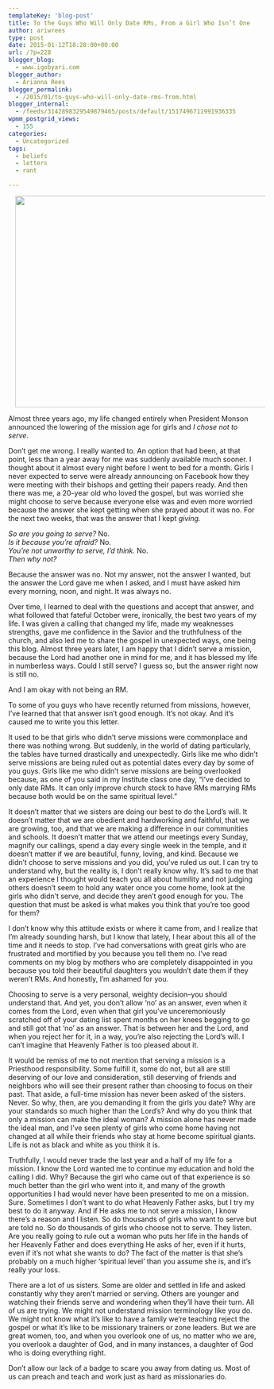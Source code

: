 ```yaml
---
templateKey: 'blog-post'
title: To the Guys Who Will Only Date RMs, From a Girl Who Isn’t One
author: ariwrees
type: post
date: 2015-01-12T18:28:00+00:00
url: /?p=228
blogger_blog:
  - www.igobyari.com
blogger_author:
  - Arianna Rees
blogger_permalink:
  - /2015/01/to-guys-who-will-only-date-rms-from.html
blogger_internal:
  - /feeds/3142898329549879465/posts/default/1517496711991936335
wpmm_postgrid_views:
  - 155
categories:
  - Uncategorized
tags:
  - beliefs
  - letters
  - rant

---
```

<div dir="ltr" style="text-align: left;">
  <div style="clear: both; text-align: center;">
  </div>
  
  <div style="clear: both; text-align: center;">
    <a href="http://www.igobyari.com/wp-content/uploads/2015/01/SplitShire-8075.jpg" style="margin-left: 1em; margin-right: 1em;"><img border="0" src="http://www.igobyari.com/wp-content/uploads/2015/01/SplitShire-8075.jpg" height="426" width="640" /></a>
  </div>
  
  <p>
    Almost three years ago, my life changed entirely when President Monson announced the lowering of the mission age for girls and <i>I chose not to serve</i>.
  </p>
  
  <p>
    Don&#8217;t get me wrong. I really wanted to. An option that had been, at that point, less than a year away for me was suddenly available much sooner. I thought about it almost every night before I went to bed for a month. Girls I never expected to serve were already announcing on Facebook how they were meeting with their bishops and getting their papers ready. And then there was me, a 20-year old who loved the gospel, but was worried she might choose to serve because everyone else was and even more worried because the answer she kept getting when she prayed about it was no. For the next two weeks, that was the answer that I kept <i>giving.&nbsp;</i>
  </p>
  
  <p>
    <i>So are you going to serve? </i>No.<br /><i>Is it because you&#8217;re afraid? </i>No.<br /><i>You&#8217;re not unworthy to serve, I&#8217;d think. </i>No.<br /><i>Then why not? </i>
  </p>
  
  <p>
    Because the answer was no. Not my answer, not the answer I wanted, but the answer the Lord gave me when I asked, and I must have asked him every morning, noon, and night. It was always no.
  </p>
  
  <p>
    Over time, I learned to deal with the questions and accept that answer, and what followed that fateful October were, ironically, the best two years of my life. I was given a calling that changed my life, made my weaknesses strengths, gave me confidence in the Savior and the truthfulness of the church, and also led me to share the gospel in unexpected ways, one being this blog. Almost three years later, I am happy that I didn&#8217;t serve a mission, because the Lord had another one in mind for me, and it has blessed my life in numberless ways. Could I still serve? I guess so, but the answer right now is still no.
  </p>
  
  <p>
    And I am okay with not being an RM.
  </p>
  
  <p>
    To some of you guys who have recently returned from missions, however, I&#8217;ve learned that that answer isn&#8217;t good enough. It&#8217;s not okay. And it&#8217;s caused me to write you this letter.
  </p>
  
  <p>
    <a name='more'></a>
  </p>
  
  <p>
    It used to be that girls who didn&#8217;t serve missions were commonplace and there was nothing wrong. But suddenly, in the world of dating particularly, the tables have turned drastically and unexpectedly. Girls like me who didn&#8217;t serve missions are being ruled out as potential dates every day by some of you guys. Girls like me who didn&#8217;t serve missions are being overlooked because, as one of you said in my Institute class one day, &#8220;I&#8217;ve decided to only date RMs. It can only improve church stock to have RMs marrying RMs because both would be on the same spiritual level.&#8221;
  </p>
  
  <p>
    It doesn&#8217;t matter that we sisters are doing our best to do the Lord&#8217;s will. It doesn&#8217;t matter that we are obedient and hardworking and faithful, that we are growing, too, and that we are making a difference in our communities and schools. It doesn&#8217;t matter that we attend our meetings every Sunday, magnify our callings, spend a day every single week in the temple, and it doesn&#8217;t matter if we are beautiful, funny, loving, and kind. Because we didn&#8217;t choose to serve missions and you did, you&#8217;ve ruled us out. I can try to understand why, but the reality is, I don&#8217;t really know why. It&#8217;s sad to me that an experience I thought would teach you all about humility and not judging others doesn&#8217;t seem to hold any water once you come home, look at the girls who didn&#8217;t serve, and decide they aren&#8217;t good enough for you. The question that must be asked is what makes you think that you&#8217;re too good for them?
  </p>
  
  <p>
    I don&#8217;t know why this attitude exists or where it came from, and I realize that I&#8217;m already sounding harsh, but I know that lately, I hear about this all of the time and it needs to stop. I&#8217;ve had conversations with great girls who are frustrated and mortified by you because you tell them no. I&#8217;ve read comments on my blog by mothers who are completely disappointed in you because you told their beautiful daughters you wouldn&#8217;t date them if they weren&#8217;t RMs. And honestly, I&#8217;m ashamed for you.
  </p>
  
  <p>
    Choosing to serve is a very personal, weighty decision&#8211;you should understand that. And yet, you don&#8217;t allow &#8216;no&#8217; as an answer, even when it comes from the Lord, even when that girl you&#8217;ve unceremoniously scratched off of your dating list spent months on her knees begging to go and still got that &#8216;no&#8217; as an answer. That is between her and the Lord, and when you reject her for it, in a way, you&#8217;re also rejecting the Lord&#8217;s will. I can&#8217;t imagine that Heavenly Father is too pleased about it. &nbsp;
  </p>
  
  <p>
    It would be remiss of me to not mention that serving a mission is a Priesthood responsibility. Some fulfill it, some do not, but all are still deserving of our love and consideration, still deserving of friends and neighbors who will see their present rather than choosing to focus on their past. That aside, a full-time mission has never been asked of the sisters. Never. So why, then, are you demanding it from the girls you date? Why are your standards so much higher than the Lord&#8217;s? And why do you think that only a mission can make the ideal woman? A mission alone has never made the ideal man, and I&#8217;ve seen plenty of girls who come home having not changed at all while their friends who stay at home become spiritual giants. Life is not as black and white as you think it is.
  </p>
  
  <p>
    Truthfully, I would never trade the last year and a half of my life for a mission. I know the Lord wanted me to continue my education and hold the calling I did. Why? Because the girl who came out of that experience is so much better than the girl who went into it, and many of the growth opportunities I had would never have been presented to me on a mission. Sure. Sometimes I don&#8217;t want to do what Heavenly Father asks, but I try my best to do it anyway. And if He asks me to not serve a mission, I know there&#8217;s a reason and I listen. So do thousands of girls who want to serve but are told no. So do thousands of girls who choose not to serve. They listen. Are you really going to rule out a woman who puts her life in the hands of her Heavenly Father and does everything He asks of her, even if it hurts, even if it&#8217;s not what she wants to do? The fact of the matter is that she&#8217;s probably on a much higher &#8216;spiritual level&#8217; than you assume she is, and it&#8217;s really your loss.
  </p>
  
  <p>
    There are a lot of us sisters. Some are older and settled in life and asked constantly why they aren&#8217;t married or serving. Others are younger and watching their friends serve and wondering when they&#8217;ll have their turn. All of us are trying. We might not understand mission terminology like you do. We might not know what it&#8217;s like to have a family we&#8217;re teaching reject the gospel or what it&#8217;s like to be missionary trainers or zone leaders. But we are great women, too, and when you overlook one of us, no matter who we are, you overlook a daughter of God, and in many instances, a daughter of God who is doing everything right.
  </p>
  
  <p>
    Don&#8217;t allow our lack of a badge to scare you away from dating us. Most of us can preach and teach and work just as hard as missionaries do.&nbsp;
  </p>
</div>